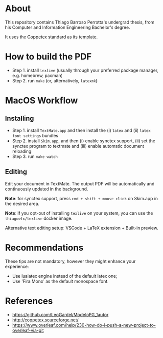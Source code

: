 About
=====

This repository contains Thiago Barroso Perrotta's undergrad thesis, from his
Computer and Information Engineering Bachelor's degree.

It uses the [Coppetex](http://coppetex.sourceforge.net/) standard as its template.

How to build the PDF
====================

- Step 1. install `texlive` (usually through your preferred package manager, e.g. homebrew, pacman)
- Step 2. run `make` (or, alternatively, `latexmk`)

MacOS Workflow
==============

Installing
----------

- Step 1. install `TextMate.app` and then install the (i) `latex` and (ii) `latex font settings` bundles
- Step 2. install `Skim.app`, and then (i) enable synctex support, (ii) set the synctex program to textmate and (iii) enable automatic document reloading
- Step 3. run `make watch`

Editing
-------

Edit your document in TextMate. The output PDF will be automatically and continuously updated in the background.

**Note**: for synctex support, press `cmd + shift + mouse click` on Skim.app in the desired area.

**Note**: if you opt-out of installing `texlive` on your system, you can use the `thiagowfx/texlive` docker image.

Alternative text editing setup: VSCode + LaTeX extension + Built-in preview.

Recommendations
===============

These tips are not mandatory, however they might enhance your experience:

* Use lualatex engine instead of the default latex one;
* Use 'Fira Mono' as the default monospace font.

References
==========

* https://github.com/LeoGardel/ModeloPG_1autor
* http://coppetex.sourceforge.net/
* https://www.overleaf.com/help/230-how-do-i-push-a-new-project-to-overleaf-via-git
